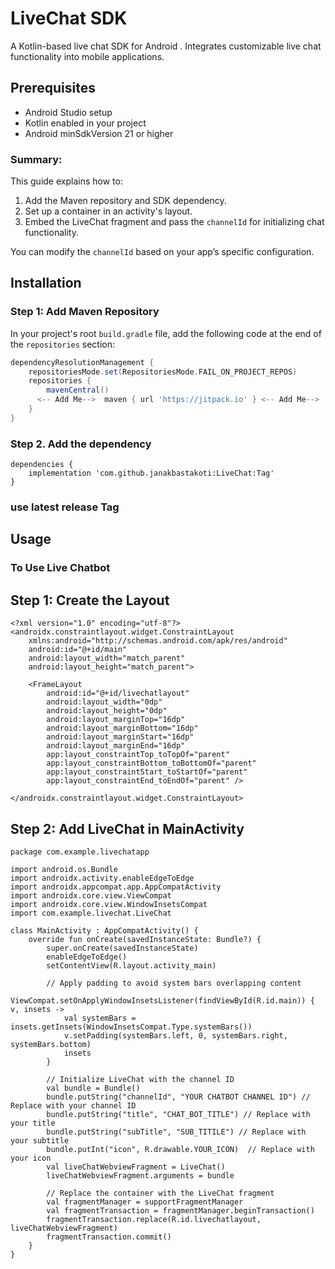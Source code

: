 # LiveChat SDK

A  Kotlin-based live chat SDK for Android . Integrates customizable live chat functionality into mobile applications.

## Prerequisites

- Android Studio setup
- Kotlin enabled in your project
- Android minSdkVersion 21 or higher

### Summary:
This guide explains how to:
1. Add the Maven repository and SDK dependency.
2. Set up a container in an activity's layout.
3. Embed the LiveChat fragment and pass the `channelId` for initializing chat functionality.

You can modify the `channelId` based on your app’s specific configuration.

## Installation

### Step 1: Add Maven Repository

In your project's root `build.gradle` file, add the following code at the end of the `repositories` section:

```gradle
dependencyResolutionManagement {
    repositoriesMode.set(RepositoriesMode.FAIL_ON_PROJECT_REPOS)
    repositories {
        mavenCentral()
      <-- Add Me-->  maven { url 'https://jitpack.io' } <-- Add Me-->
    }
}
```

### Step 2. Add the dependency
```
dependencies {
    implementation 'com.github.janakbastakoti:LiveChat:Tag'
}
```
### use latest release Tag


## Usage


###  To Use Live Chatbot

## Step 1: Create the Layout

```
<?xml version="1.0" encoding="utf-8"?>
<androidx.constraintlayout.widget.ConstraintLayout
    xmlns:android="http://schemas.android.com/apk/res/android"
    android:id="@+id/main"
    android:layout_width="match_parent"
    android:layout_height="match_parent">

    <FrameLayout
        android:id="@+id/livechatlayout"
        android:layout_width="0dp"
        android:layout_height="0dp"
        android:layout_marginTop="16dp"
        android:layout_marginBottom="16dp"
        android:layout_marginStart="16dp"
        android:layout_marginEnd="16dp"
        app:layout_constraintTop_toTopOf="parent"
        app:layout_constraintBottom_toBottomOf="parent"
        app:layout_constraintStart_toStartOf="parent"
        app:layout_constraintEnd_toEndOf="parent" />

</androidx.constraintlayout.widget.ConstraintLayout>
```

## Step 2: Add LiveChat in MainActivity

```
package com.example.livechatapp

import android.os.Bundle
import androidx.activity.enableEdgeToEdge
import androidx.appcompat.app.AppCompatActivity
import androidx.core.view.ViewCompat
import androidx.core.view.WindowInsetsCompat
import com.example.livechat.LiveChat

class MainActivity : AppCompatActivity() {
    override fun onCreate(savedInstanceState: Bundle?) {
        super.onCreate(savedInstanceState)
        enableEdgeToEdge()
        setContentView(R.layout.activity_main)

        // Apply padding to avoid system bars overlapping content
        ViewCompat.setOnApplyWindowInsetsListener(findViewById(R.id.main)) { v, insets ->
            val systemBars = insets.getInsets(WindowInsetsCompat.Type.systemBars())
            v.setPadding(systemBars.left, 0, systemBars.right, systemBars.bottom)
            insets
        }

        // Initialize LiveChat with the channel ID
        val bundle = Bundle()
        bundle.putString("channelId", "YOUR CHATBOT CHANNEL ID") // Replace with your channel ID
        bundle.putString("title", "CHAT_BOT_TITLE") // Replace with your title
        bundle.putString("subTitle", "SUB_TITILE") // Replace with your subtitle
        bundle.putInt("icon", R.drawable.YOUR_ICON)  // Replace with your icon
        val liveChatWebviewFragment = LiveChat()
        liveChatWebviewFragment.arguments = bundle

        // Replace the container with the LiveChat fragment
        val fragmentManager = supportFragmentManager
        val fragmentTransaction = fragmentManager.beginTransaction()
        fragmentTransaction.replace(R.id.livechatlayout, liveChatWebviewFragment)
        fragmentTransaction.commit()
    }
}

```





<!-- ###  To Use Webview Chatbot


## Step 1: Create the Layout

```
<?xml version="1.0" encoding="utf-8"?>
<androidx.constraintlayout.widget.ConstraintLayout xmlns:android="http://schemas.android.com/apk/res/android"
    xmlns:app="http://schemas.android.com/apk/res-auto"
    xmlns:tools="http://schemas.android.com/tools"
    android:id="@+id/main"
    android:layout_width="match_parent"
    android:layout_height="match_parent"
    tools:context="com.ekghanti.livechatapp.PageOne">

    <androidx.fragment.app.FragmentContainerView
        android:layout_width="match_parent"
        android:layout_height="match_parent"
        android:id="@+id/webviewlayout"
        />

</androidx.constraintlayout.widget.ConstraintLayout>
```
## Step 2: Add LiveChat in MainActivity
```
package com.example.livechatapp

import android.os.Bundle
import androidx.activity.enableEdgeToEdge
import androidx.appcompat.app.AppCompatActivity
import androidx.core.view.ViewCompat
import androidx.core.view.WindowInsetsCompat
import com.ekghanti.livechat.LiveChatWebview
import com.ekghanti.livechatapp.databinding.ActivityMainBinding

class MainActivity : AppCompatActivity() {
    lateinit var binding: ActivityMainBinding
    override fun onCreate(savedInstanceState: Bundle?) {
        super.onCreate(savedInstanceState)
        enableEdgeToEdge()
        setContentView(R.layout.activity_page_one)
        ViewCompat.setOnApplyWindowInsetsListener(findViewById(R.id.main)) { v, insets ->
            val systemBars = insets.getInsets(WindowInsetsCompat.Type.systemBars())
            v.setPadding(systemBars.left, systemBars.top, systemBars.right, systemBars.bottom)
            insets
        }

        val bundle = Bundle()
        bundle.putString("BaseUrl", "YOUR LIVECHAT URL")
        val liveChatWebviewFragment = LiveChatWebview()
        liveChatWebviewFragment.arguments = bundle
        val fragmentManager = supportFragmentManager
        val fragmentTransction = fragmentManager.beginTransaction()
        fragmentTransction.replace(R.id.webviewlayout, liveChatWebviewFragment)
        fragmentTransction.commit()

    }
}

``` -->




